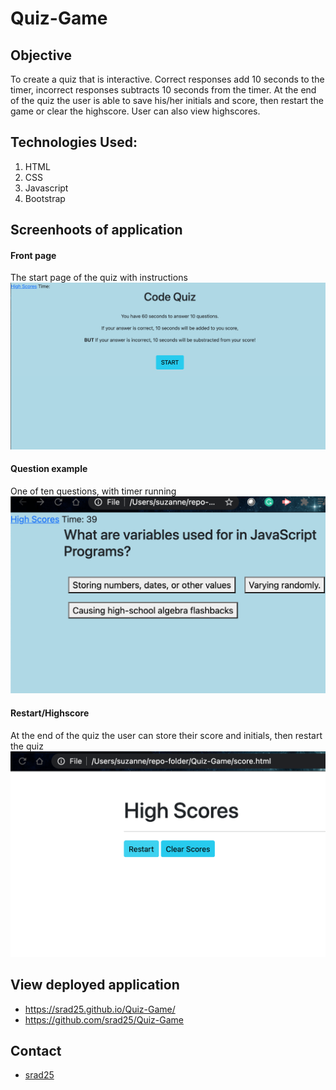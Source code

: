 # Quiz-Game

## Objective 
To create a quiz that is interactive.
Correct responses add 10 seconds to the timer, incorrect responses subtracts 10 seconds from the timer. At the end of the quiz the user is able to save his/her initials and score, then restart the game or clear the highscore. User can also view highscores.

## Technologies Used:
1. HTML
2. CSS
3. Javascript
4. Bootstrap


## Screenhoots of application
#### Front page
The start page of the quiz with instructions 
![alt text](./assets/codeQuiz.png "pic of Code Quiz")

#### Question example
One of ten questions, with timer running
![alt text](./assets/question.png "pic of one of 10 question and current score")

#### Restart/Highscore
At the end of the quiz the user can store their score and initials, then restart the quiz
![alt text](./assets/highScore.png "pic of end of quiz. It ")

## View deployed application
* https://srad25.github.io/Quiz-Game/
* https://github.com/srad25/Quiz-Game

## Contact 
* [srad25](https://www.github.com/srad25)


